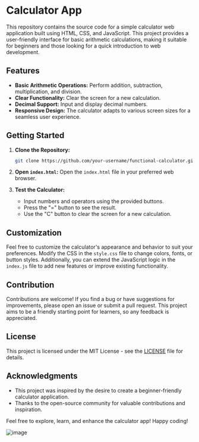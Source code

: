 # Calculator App

This repository contains the source code for a simple calculator web application built using HTML, CSS, and JavaScript. This project provides a user-friendly interface for basic arithmetic calculations, making it suitable for beginners and those looking for a quick introduction to web development.

## Features

- **Basic Arithmetic Operations:** Perform addition, subtraction, multiplication, and division.
- **Clear Functionality:** Clear the screen for a new calculation.
- **Decimal Support:** Input and display decimal numbers.
- **Responsive Design:** The calculator adapts to various screen sizes for a seamless user experience.

## Getting Started

1. **Clone the Repository:**
   ```bash
   git clone https://github.com/your-username/functional-calculator.git
   ```

2. **Open `index.html`:**
   Open the `index.html` file in your preferred web browser.

3. **Test the Calculator:**
   - Input numbers and operators using the provided buttons.
   - Press the "=" button to see the result.
   - Use the "C" button to clear the screen for a new calculation.

## Customization

Feel free to customize the calculator's appearance and behavior to suit your preferences. Modify the CSS in the `style.css` file to change colors, fonts, or button styles. Additionally, you can extend the JavaScript logic in the `index.js` file to add new features or improve existing functionality.

## Contribution

Contributions are welcome! If you find a bug or have suggestions for improvements, please open an issue or submit a pull request. This project aims to be a friendly starting point for learners, so any feedback is appreciated.

## License

This project is licensed under the MIT License - see the [LICENSE](LICENSE) file for details.

## Acknowledgments

- This project was inspired by the desire to create a beginner-friendly calculator application.
- Thanks to the open-source community for valuable contributions and inspiration.

Feel free to explore, learn, and enhance the calculator app! Happy coding!



![image](https://github.com/Emetegift/functional-calculator/assets/104801555/e577f206-cac7-49d5-aba6-d6f070003097)
